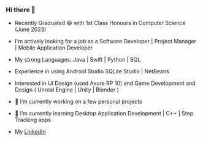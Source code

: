 ### Hi there 👋

- Recently Graduated 😄 with 1st Class Honours in Computer Science (June 2023)

  
- I'm actively looking for a job as a Software Developer | Project Manager | Mobile Application Developer
- My strong Languages: Java | Swift | Python | SQL
- Experience in using Android Studio  SQLite Studio | NetBeans 
- Interested in UI Design (used Axure RP 10) and Game Development and Design ( Unreal Engine | Unity | Blender )

- 🔭 I’m currently working on a few personal projects
- 🌱 I’m currently learning Desktop Application Development | C++ | Step Tracking apps


- My [LinkedIn](www.linkedin.com/in/aisana-zharmagambetova-7161181bb)
<!--
**AZet16/AZet16** is a ✨ _special_ ✨ repository because its `README.md` (this file) appears on your GitHub profile.

Here are some ideas to get you started:

- 🔭 I’m currently working on ...
- 🌱 I’m currently learning ...
- 👯 I’m looking to collaborate on ...
- 🤔 I’m looking for help with ...
- 💬 Ask me about ...
- 📫 How to reach me: ...
- 😄 Pronouns: ...
- ⚡ Fun fact: ...
-->
